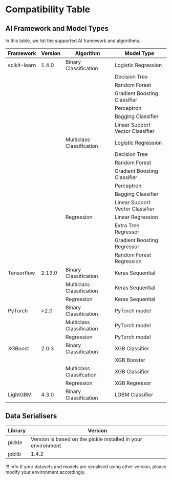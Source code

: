 # Compatibility Table 

## AI Framework and Model Types

In this table, we list the supported AI framework and algorithms. 

| Framework   | Version  | Algorithm    | Model Type |
| ----- |----|----|-----|
|    scikit-learn  | 1.4.0   | Binary Classification | Logistic Regression |
| || | Decision Tree |
| || | Random Forest |
| || | Gradient Boosting Classifier |
| || | Perceptron |
| || | Bagging Classifier |
| || | Linear Support Vector Classifier |
| || Multiclass Classification | Logistic Regression |
| || | Decision Tree |
| || | Random Forest |
| || | Gradient Boosting Classifier |
| || | Perceptron |
| || | Bagging Classifier |
| || | Linear Support Vector Classifier |
| || Regression| Linear Regression |
| || | Extra Tree Regressor |
| || | Gradient Boosting Regressor |
| || | Random Forest Regression |
|  Tensorflow     | 2.13.0 | Binary Classification | Keras Sequential |
| || Multiclass Classification | Keras Sequential  |
| || Regression| Keras Sequential  |
|  PyTorch     | >2.0 | Binary Classification | PyTorch model |
| || Multiclass Classification | PyTorch model  |
| || Regression| PyTorch model  |
|  XGBoost     |2.0.3| Binary Classification | XGB Classifier|
| || | XGB Booster |
| || Multiclass Classifcation | XGB Classifier |
| || Regression | XGB Regressor |
|  LightGBM     |4.3.0| Binary Classification | LGBM Classifier|

## Data Serialisers

| Library   | Version  | 
| ----- |----|
|  pickle  | Version is based on the pickle installed in your environment   | 
|  joblib  | 1.4.2   | 

!!! Info
        If your datasets and models are serialised using other version, please modify your environment accordingly.